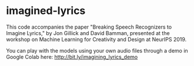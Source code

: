 # imagined-lyrics

This code accompanies the paper "Breaking Speech Recognizers to Imagine Lyrics," by Jon Gillick and David Bamman, presented at the  workshop on Machine Learning for Creativity and Design at NeurIPS 2019.

You can play with the models using your own audio files through a demo in Google Colab here: http://bit.ly/imagining_lyrics_demo
